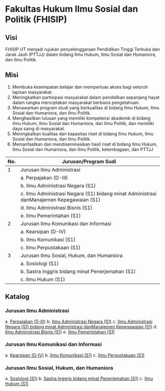 # Fakultas Hukum Ilmu Sosial dan Politik (FHISIP)

## Visi

FHISIP UT menjadi rujukan penyelenggaraan Pendidikan Tinggi Terbuka dan Jarak Jauh (PTTJJ) dalam bidang Ilmu Hukum, Ilmu Sosial dan Humaniora, dan Ilmu Politik.

## Misi

1. Membuka kesempatan belajar dan memperluas akses bagi seluruh lapisan masyarakat.
2. Meningkatkan partisipasi masyarakat dalam pendidikan sepanjang hayat dalam rangka menciptakan masyarakat berbasis pengetahuan.
3. Menawarkan program studi yang berkualitas di bidang Ilmu Hukum, Ilmu Sosial dan Humaniora, dan Ilmu Politik.
4. Menghasilkan lulusan yang memiliki kompetensi akademik di bidang Ilmu Hukum, Ilmu Sosial dan Humaniora, dan Ilmu Politik, dan memiliki daya saing di masyarakat.
5. Meningkatkan kualitas dan kapasitas riset di bidang Ilmu Hukum, Ilmu Sosial dan Humaniora, dan Ilmu Politik.
6. Memanfaatkan dan mendiseminasikan hasil riset di bidang Ilmu Hukum, Ilmu Sosial dan Humaniora, dan Ilmu Politik, kelembagaan, dan PTTJJ

| No. | Jurusan/Program Sudi                                                                     |
| --- | ---------------------------------------------------------------------------------------- |
| 1   | Jurusan Ilmu Administrasi                                                                |
|     | a. Perpajakan (D-III)                                                                    |
|     | b. Ilmu Administrasi Negara (S1)                                                         |
|     | c. Ilmu Administrasi Negara (S1) bidang minat Administrasi danManajemen Kepegawaian (S1) |
|     | d. Ilmu Administrasi Bisnis (S1)                                                         |
|     | e. Ilmu Pemerintahan (S1)                                                                |
| 2   | Jurusan Ilmu Komunikasi dan Informasi                                                    |
|     | a. Kearsipan (D-IV)                                                                      |
|     | b. Ilmu Komunikasi (S1)                                                                  |
|     | c. Ilmu Perpustakaan (S1)                                                                |
| 3   | Jurusan Ilmu Sosial, Hukum, dan Humaniora                                                |
|     | a. Sosiologi (S1)                                                                        |
|     | b. Sastra Inggris bidang minat Penerjemahan (S1)                                         |
|     | c. Ilmu Hukum (S1)                                                                       |

## Katalog

### Jurusan Ilmu Administrasi

a. [Perpajakan (D-III)](perpajakan-d-iii.md)
b. [Ilmu Administrasi Negara (S1)](ilmu-administrasi-negara-s1.md)
c. [Ilmu Administrasi Negara (S1) bidang minat Administrasi danManajemen Kepegawaian (S1)](ilmu-administrasi-negara-s1-bidang-minat-administrasi-dan-manajemen-kepegawaian-s1.md)
d. [Ilmu Administrasi Bisnis (S1)](ilmu-administrasi-bisnis-s1.md)
e. [Ilmu Pemerintahan (S1)](ilmu-pemerintahan-s1.md)

### Jurusan Ilmu Komunikasi dan Informasi

a. [Kearsipan (D-IV)](kearsipan-d-iv.md)
b. [Ilmu Komunikasi (S1)](ilmu-komunikasi-s1.md)
c. [Ilmu Perpustakaan (S1)](ilmu-perpustakaan-s1.md)

### Jurusan Ilmu Sosial, Hukum, dan Humaniora

a. [Sosiologi (S1)](sosiologi-s1.md)
b. [Sastra Inggris bidang minat Penerjemahan (S1)](sastra-inggris-bidang-minat-penerjemahan-s1.md)
c. [Ilmu Hukum (S1)](ilmu-hukum-s1.md)
